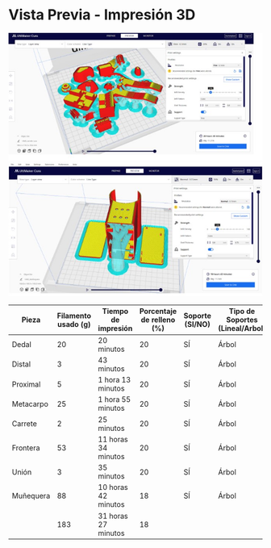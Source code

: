 # Vista Previa - Impresión 3D
![61](https://github.com/T0mmyoo4/FunBioIB/blob/main/Imagenes/61.jpg)
![62](https://github.com/T0mmyoo4/FunBioIB/blob/main/Imagenes/62.jpg)

| Pieza | Filamento usado (g) |Tiempo de impresión | Porcentaje de relleno (%) | Soporte (SI/NO) | Tipo de Soportes (Lineal/Arbol)| Base (SI/NO) |
| ----- | ---- | ---- | ----- | ---- | ---- | ---- |
| Dedal | 20 | 20 minutos | 20 | SÍ | Árbol | SÍ |
| Distal | 3 | 43 minutos | 20 | SÍ |Árbol | SÍ |
| Proximal | 5 | 1 hora 13 minutos | 20 | SÍ | Árbol| SÍ |
| Metacarpo | 25 | 1 hora 55 minutos | 20 | SÍ | Árbol | SÍ|
| Carrete   | 2  | 25 minutos | 20 | SÍ | Árbol | SÍ |
| Frontera  | 53 | 11 horas 34 minutos | 20 | SÍ | Árbol | SÍ |
| Unión  | 3 | 35 minutos | 20 | SÍ | Árbol | SÍ |
| Muñequera  | 88 | 10 horas 42 minutos | 18 | SÍ | Árbol | SÍ |
| | 183 | 31 horas 27 minutos | 18 | |  | |
